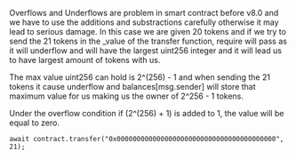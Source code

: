 Overflows and Underflows are problem in smart contract before v8.0 and we have to use the additions and substractions carefully otherwise it may lead to serious damage. In this case we are given 20 tokens and if we try to send the 21 tokens in the _value of the transfer function, require will pass as it will underflow and will have the largest uint256 integer and it will lead us to have largest amount of tokens with us.

The max value uint256 can hold is 2^(256) - 1 and when sending the 21 tokens it cause underflow and balances[msg.sender] will store that maximum value for us making us the owner of 2^256 - 1 tokens.

Under the overflow condition if (2^(256) + 1) is added to 1, the value will be equal to zero.

```
await contract.transfer("0x0000000000000000000000000000000000000000", 21);
```
